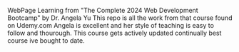 WebPage Learning from "The Complete 2024 Web Development Bootcamp" by Dr. Angela Yu
This repo is all the work from that course found on Udemy.com 
Angela is excellent and her style of teaching is easy to follow and thourough. 
This course gets actively updated continually best course ive bought to date.
